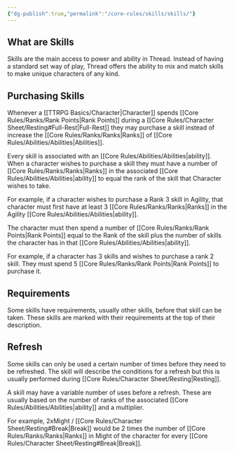 ```yaml
---
{"dg-publish":true,"permalink":"/core-rules/skills/skills/"}
---
```


## What are Skills
Skills are the main access to power and ability in Thread. Instead of having a standard set way of play, Thread offers the ability to mix and match skills to make unique characters of any kind.

## Purchasing Skills
Whenever a [[TTRPG Basics/Character\|Character]] spends [[Core Rules/Ranks/Rank Points\|Rank Points]] during a [[Core Rules/Character Sheet/Resting#Full-Rest\|Full-Rest]] they may purchase a skill instead of increase the [[Core Rules/Ranks/Ranks\|Ranks]] of [[Core Rules/Abilities/Abilities\|Abilities]].

Every skill is associated with an [[Core Rules/Abilities/Abilities\|ability]]. When a character wishes to purchase a skill they must have a number of [[Core Rules/Ranks/Ranks\|Ranks]] in the associated [[Core Rules/Abilities/Abilities\|ability]] to equal the rank of the skill that Character wishes to take.

For example, if a character wishes to purchase a Rank 3 skill in Agility, that character must first have at least 3 [[Core Rules/Ranks/Ranks\|Ranks]] in the Agility [[Core Rules/Abilities/Abilities\|ability]].

The character must then spend a number of [[Core Rules/Ranks/Rank Points\|Rank Points]] equal to the Rank of the skill plus the number of skills the character has in that [[Core Rules/Abilities/Abilities\|ability]].

For example, if a character has 3 skills and wishes to purchase a rank 2 skill. They must spend 5 [[Core Rules/Ranks/Rank Points\|Rank Points]] to purchase it.

## Requirements
Some skills have requirements, usually other skills, before that skill can be taken. These skills are marked with their requirements at the top of their description.

## Refresh
Some skills can only be used a certain number of times before they need to be refreshed. The skill will describe the conditions for a refresh but this is usually performed during [[Core Rules/Character Sheet/Resting\|Resting]].

A skill may have a variable number of uses before a refresh. These are usually based on the number of ranks of the associated [[Core Rules/Abilities/Abilities\|ability]] and a multiplier.

For example, 2xMight / [[Core Rules/Character Sheet/Resting#Break\|Break]] would be 2 times the number of [[Core Rules/Ranks/Ranks\|Ranks]] in Might of the character for every [[Core Rules/Character Sheet/Resting#Break\|Break]].